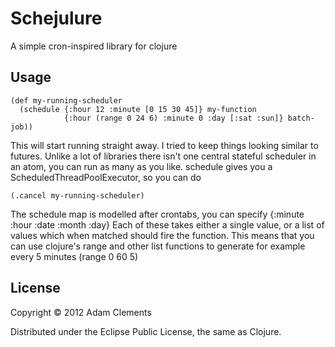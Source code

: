 # Schejulure

A simple cron-inspired library for clojure

## Usage

    (def my-running-scheduler
      (schedule {:hour 12 :minute [0 15 30 45]} my-function
                {:hour (range 0 24 6) :minute 0 :day [:sat :sun]} batch-job))

This will start running straight away. I tried to keep things looking similar to futures. Unlike a lot of libraries there isn't one central stateful scheduler in an atom, you can run as many as you like. schedule gives you a ScheduledThreadPoolExecutor, so you can do

    (.cancel my-running-scheduler)

The schedule map is modelled after crontabs, you can specify
{:minute :hour :date :month :day}
Each of these takes either a single value, or a list of values which when matched should fire the function. This means that you can use clojure's range and other list functions to generate for example every 5 minutes (range 0 60 5)

## License

Copyright © 2012 Adam Clements

Distributed under the Eclipse Public License, the same as Clojure.
